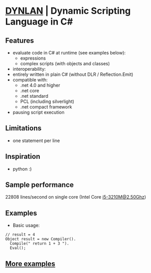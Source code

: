 # [DYNLAN](https://dynlan.com) | Dynamic Scripting Language in C#

## Features
 + evaluate code in C# at runtime (see examples below):
   + expressions
   + complex scripts (with objects and classes)
 + interoperability:
 + entirely written in plain C# (without DLR / Reflection.Emit)
 + compatible with:
   + .net 4.0 and higher
   + .net core
   + .net standard
   + PCL (including silverlight)
   + .net compact framework
 + pausing script execution

## Limitations
 + one statement per line

## Inspiration
 + python :)

## Sample performance
 22808 lines/second on single core (Intel Core i5-3210M@2.50Ghz)

## Examples

 + Basic usage:
```
// result = 4
Object result = new Compiler().
  Compile(" return 1 + 3 ").
  Eval();
```

## [More examples](https://github.com/b-y-t-e/DynLan/blob/master/EXAMPLES.md)
